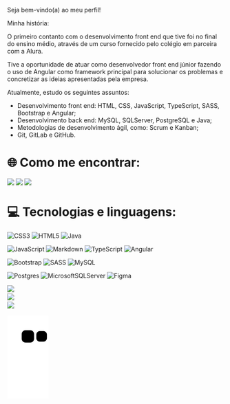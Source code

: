 Seja bem-vindo(a) ao meu perfil!

Minha história:

O primeiro contanto com o desenvolvimento front end que tive foi no final do ensino médio, através de um curso fornecido pelo colégio em parceira com a Alura. 

Tive a oportunidade de atuar como desenvolvedor front end júnior fazendo o uso de Angular como framework principal para solucionar os problemas e concretizar as ideias apresentadas pela empresa.

Atualmente, estudo os seguintes assuntos: 

- Desenvolvimento front end: HTML, CSS, JavaScript, TypeScript, SASS, Bootstrap e Angular;
- Desenvolvimento back end: MySQL, SQLServer, PostgreSQL e Java;
- Metodologias de desenvolvimento ágil, como: Scrum e Kanban;
- Git, GitLab e GitHub.


# 🌐 Como me encontrar:

<div>
  <a href="https://www.instagram.com/matheuskerscher/" target="_blank"><img src="https://img.shields.io/badge/Instagram-%23E4405F.svg?style=for-the-badge&logo=Instagram&logoColor=white" target="_blank"></a> 
  <a href = "mailto:matheuskerscher@outlook.com"><img src="https://img.shields.io/badge/Microsoft_Outlook-0078D4?style=for-the-badge&logo=microsoft-outlook&logoColor=white" target="_blank"></a>
  <a href="https://www.linkedin.com/in/matheus-kerscher" target="_blank"><img src="https://img.shields.io/badge/-LinkedIn-%230077B5?style=for-the-badge&logo=linkedin&logoColor=white" target="_blank"></a> 
</div>


# 💻 Tecnologias e linguagens:

![CSS3](https://img.shields.io/badge/css3-%231572B6.svg?style=for-the-badge&logo=css3&logoColor=white) ![HTML5](https://img.shields.io/badge/html5-%23E34F26.svg?style=for-the-badge&logo=html5&logoColor=white) ![Java](https://img.shields.io/badge/java-%23ED8B00.svg?style=for-the-badge&logo=java&logoColor=white) 

![JavaScript](https://img.shields.io/badge/javascript-%23323330.svg?style=for-the-badge&logo=javascript&logoColor=%23F7DF1E) ![Markdown](https://img.shields.io/badge/markdown-%23000000.svg?style=for-the-badge&logo=markdown&logoColor=white) ![TypeScript](https://img.shields.io/badge/typescript-%23007ACC.svg?style=for-the-badge&logo=typescript&logoColor=white) ![Angular](https://img.shields.io/badge/angular-%23DD0031.svg?style=for-the-badge&logo=angular&logoColor=white) 

![Bootstrap](https://img.shields.io/badge/bootstrap-%23563D7C.svg?style=for-the-badge&logo=bootstrap&logoColor=white) ![SASS](https://img.shields.io/badge/SASS-hotpink.svg?style=for-the-badge&logo=SASS&logoColor=white) ![MySQL](https://img.shields.io/badge/mysql-%2300f.svg?style=for-the-badge&logo=mysql&logoColor=white) 

![Postgres](https://img.shields.io/badge/postgres-%23316192.svg?style=for-the-badge&logo=postgresql&logoColor=white) ![MicrosoftSQLServer](https://img.shields.io/badge/Microsoft%20SQL%20Sever-CC2927?style=for-the-badge&logo=microsoft%20sql%20server&logoColor=white) ![Figma](https://img.shields.io/badge/figma-%23F24E1E.svg?style=for-the-badge&logo=figma&logoColor=white)

![](https://github-readme-stats.vercel.app/api?username=MatheusKerscher&theme=dark&hide_border=true&include_all_commits=true&count_private=true)<br/>
![](https://github-readme-streak-stats.herokuapp.com/?user=MatheusKerscher&theme=dark&hide_border=true)<br/>
![](https://github-readme-stats.vercel.app/api/top-langs/?username=MatheusKerscher&theme=dark&hide_border=true&include_all_commits=true&count_private=true&layout=compact)


![Snake animation](https://github.com/MatheusKerscher/MatheusKerscher/blob/output/github-contribution-grid-snake.svg)

<!-- Proudly created with GPRM ( https://gprm.itsvg.in ) -->
